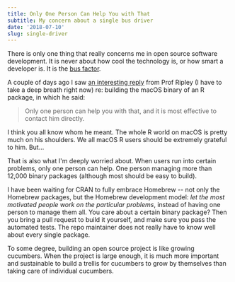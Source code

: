 ```yaml
---
title: Only One Person Can Help You with That
subtitle: My concern about a single bus driver
date: '2018-07-10'
slug: single-driver
---
```


There is only one thing that really concerns me in open source software development. It is never about how cool the technology is, or how smart a developer is. It is the [bus factor](https://en.wikipedia.org/wiki/Bus_factor).

A couple of days ago I saw [an interesting reply](http://r.789695.n4.nabble.com/CRAN-Update-protocol-buffers-on-macOS-for-RProtoBuf-td4750815.html) from Prof Ripley (I have to take a deep breath right now) re: building the macOS binary of an R package, in which he said:

> Only one person can help you with that, and it is most effective to contact him directly. 

I think you all know whom he meant. The whole R world on macOS is pretty much on his shoulders. We all macOS R users should be extremely grateful to him. But...

That is also what I'm deeply worried about. When users run into certain problems, only one person can help. One person managing more than 12,000 binary packages (although most should be easy to build).

I have been waiting for CRAN to fully embrace Homebrew -- not only the Homebrew packages, but the Homebrew development model: _let the most motivated people work on the particular problems_, instead of having one person to manage them all. You care about a certain binary package? Then you bring a pull request to build it yourself, and make sure you pass the automated tests. The repo maintainer does not really have to know well about every single package.

To some degree, building an open source project is like growing cucumbers. When the project is large enough, it is much more important and sustainable to build a trellis for cucumbers to grow by themselves than taking care of individual cucumbers.
